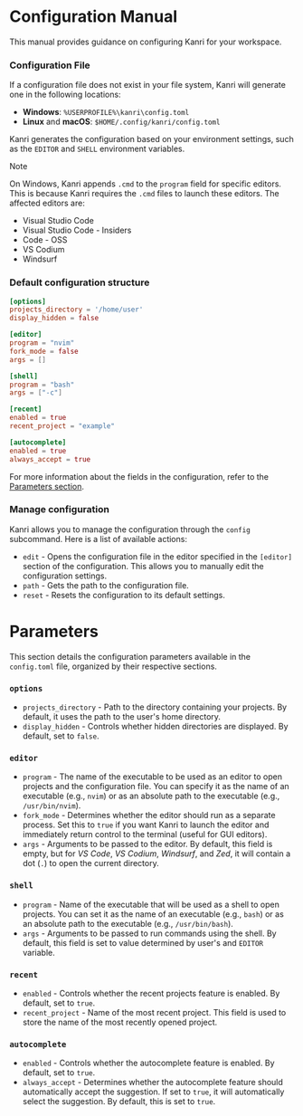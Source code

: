 # Configuration Manual

This manual provides guidance on configuring Kanri for your workspace.

### Configuration File

If a configuration file does not exist in your file system, Kanri will generate one in the following locations:

- **Windows**: `%USERPROFILE%\kanri\config.toml`
- **Linux** and **macOS**: `$HOME/.config/kanri/config.toml`

Kanri generates the configuration based on your environment settings, such as the `EDITOR` and `SHELL` environment variables.

>[!NOTE]
> On Windows, Kanri appends `.cmd` to the `program` field for specific editors. This is because Kanri requires the `.cmd` files to launch these editors. The affected editors are:
>
> - Visual Studio Code
> - Visual Studio Code - Insiders
> - Code - OSS
> - VS Codium
> - Windsurf

### Default configuration structure

```toml
[options]
projects_directory = '/home/user'
display_hidden = false

[editor]
program = "nvim"
fork_mode = false
args = []

[shell]
program = "bash"
args = ["-c"]

[recent]
enabled = true
recent_project = "example"

[autocomplete]
enabled = true
always_accept = true
```

For more information about the fields in the configuration, refer to the [Parameters section](#parameters).

### Manage configuration

Kanri allows you to manage the configuration through the `config` subcommand. Here is a list of available actions:

- `edit` - Opens the configuration file in the editor specified in the `[editor]` section of the configuration. This allows you to manually edit the configuration settings.
- `path` - Gets the path to the configuration file.
- `reset` - Resets the configuration to its default settings.

# Parameters

This section details the configuration parameters available in the `config.toml` file, organized by their respective sections.

### `options`

- `projects_directory` - Path to the directory containing your projects. By default, it uses the path to the user's home directory.
- `display_hidden` - Controls whether hidden directories are displayed. By default, set to `false`.

### `editor`

- `program` - The name of the executable to be used as an editor to open projects and the configuration file. You can specify it as the name of an executable (e.g., `nvim`) or as an absolute path to the executable (e.g., `/usr/bin/nvim`).
- `fork_mode` - Determines whether the editor should run as a separate process. Set this to `true` if you want Kanri to launch the editor and immediately return control to the terminal (useful for GUI editors).
- `args` - Arguments to be passed to the editor. By default, this field is empty, but for _VS Code_, _VS Codium_, _Windsurf_, and _Zed_, it will contain a dot (`.`) to open the current directory.

### `shell`

- `program` - Name of the executable that will be used as a shell to open projects. You can set it as the name of an executable (e.g., `bash`) or as an absolute path to the executable (e.g., `/usr/bin/bash`).
- `args` - Arguments to be passed to run commands using the shell. By default, this field is set to value determined by user's and `EDITOR` variable.

### `recent`

- `enabled` - Controls whether the recent projects feature is enabled. By default, set to `true`.
- `recent_project` - Name of the most recent project. This field is used to store the name of the most recently opened project.

### `autocomplete`

- `enabled` - Controls whether the autocomplete feature is enabled. By default, set to `true`.
- `always_accept` - Determines whether the autocomplete feature should automatically accept the suggestion. If set to `true`, it will automatically select the suggestion. By default, this is set to `true`.
